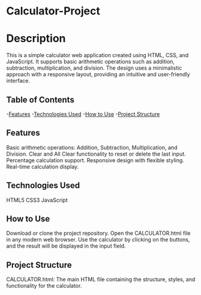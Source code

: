# Calculator-Project

# Description

This is a simple calculator web application created using HTML, CSS, and JavaScript. It supports basic arithmetic operations such as addition, subtraction, multiplication, and division. The design uses a minimalistic approach with a responsive layout, providing an intuitive and user-friendly interface.

## Table of Contents

-[Features](#features)
-[Technologies Used](#technologies-used)
-[How to Use](#how-to-use)
-[Project Structure](#project-structure)

## Features

Basic arithmetic operations: Addition, Subtraction, Multiplication, and Division.
Clear and All Clear functionality to reset or delete the last input.
Percentage calculation support.
Responsive design with flexible styling.
Real-time calculation display.

## Technologies Used

HTML5
CSS3
JavaScript

## How to Use

Download or clone the project repository.
Open the CALCULATOR.html file in any modern web browser.
Use the calculator by clicking on the buttons, and the result will be displayed in the input field.

## Project Structure

CALCULATOR.html: The main HTML file containing the structure, styles, and functionality for the calculator.
